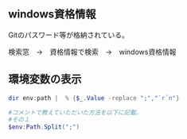 ## windows資格情報
Gitのパスワード等が格納されている。  

検索窓　→　資格情報で検索　→　windows資格情報

## 環境変数の表示
```PowerShell
dir env:path |  % {$_.Value -replace ";","`r`n"}

#コメントで教えていただいた方法を以下に記載。
#その１
$env:Path.Split(";")
```